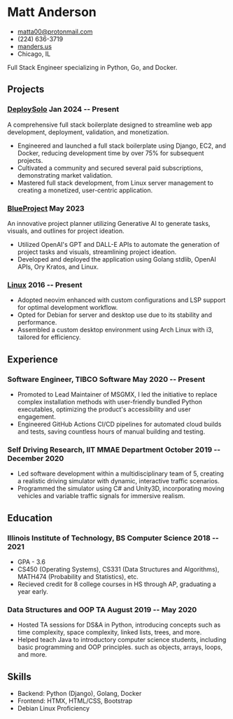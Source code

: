 # Matt Anderson

- <matta00@protonmail.com>
- (224) 636-3719
- [manders.us](https://www.manders.us/)
- Chicago, IL

Full Stack Engineer specializing in Python, Go, and Docker.

## Projects

### <span>[DeploySolo](https://deploysolo.com)</span> <span>Jan 2024 -- Present</span>

A comprehensive full stack boilerplate designed to streamline web app development, deployment, validation, and monetization.

   - Engineered and launched a full stack boilerplate using Django, EC2, and Docker, reducing development time by over 75% for subsequent projects.
   - Cultivated a community and secured several paid subscriptions, demonstrating market validation.
   - Mastered full stack development, from Linux server management to creating a monetized, user-centric application.

### <span>[BlueProject](https://www.blueproject.info/)</span> <span>May 2023</span>

An innovative project planner utilizing Generative AI to generate tasks, visuals, and outlines for project ideation.

  - Utilized OpenAI's GPT and DALL-E APIs to automate the generation of project tasks and visuals, streamlining project ideation.
  - Developed and deployed the application using Golang stdlib, OpenAI APIs, Ory Kratos, and Linux.

### <span>[Linux](https://github.com/mannders00/dotfiles)</span> <span>2016 -- Present</span>

  - Adopted neovim enhanced with custom configurations and LSP support for optimal development workflow.
  - Opted for Debian for server and desktop use due to its stability and performance.
  - Assembled a custom desktop environment using Arch Linux with i3, tailored for efficiency.

## Experience

### <span>Software Engineer, TIBCO Software </span> <span>May 2020 -- Present</span>

  - Promoted to Lead Maintainer of MSGMX, I led the initiative to replace complex installation methods with user-friendly bundled Python executables, optimizing the product's accessibility and user engagement.
 - Engineered GitHub Actions CI/CD pipelines for automated cloud builds and tests, saving countless hours of manual building and testing.

### <span>Self Driving Research, IIT MMAE Department</span> <span>October 2019 -- December 2020</span>

- Led software development within a multidisciplinary team of 5, creating a realistic driving simulator with dynamic, interactive traffic scenarios.
- Programmed the simulator using C# and Unity3D, incorporating moving vehicles and variable traffic signals for immersive realism.

## Education

### <span>Illinois Institute of Technology, BS Computer Science</span> <span>2018 -- 2021</span>

  - GPA - 3.6
  - CS450 (Operating Systems), CS331 (Data Structures and Algorithms), MATH474 (Probability and Statistics), etc.
  - Recieved credit for 8 college courses in HS through AP, graduating a year early.

### <span>Data Structures and OOP TA</span> <span>August 2019 -- May 2020</span>

  - Hosted TA sessions for DS&A in Python, introducing concepts such as time
complexity, space complexity, linked lists, trees, and more.
  - Helped teach Java to introductory computer science students, including basic programming and OOP principles.
such as objects, arrays, loops, and more.

## Skills

  - Backend: Python (Django), Golang, Docker
  - Frontend: HTMX, HTML/CSS, Bootstrap
  - Debian Linux Proficiency
